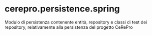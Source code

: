 # cerepro.persistence.spring

Modulo di persistenza contenente entità, repository e classi di test dei repository,
relativamente alla persistenza del progetto CeRePro

